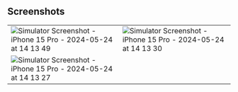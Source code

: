 ## Screenshots



|   |  |
| ------------- | ------------- |
|  ![Simulator Screenshot - iPhone 15 Pro - 2024-05-24 at 14 13 49](https://github.com/LoritoTiago/appetizers/assets/58330997/31afbd4d-fc8a-426d-865f-6cb8fb51be21)  | ![Simulator Screenshot - iPhone 15 Pro - 2024-05-24 at 14 13 30](https://github.com/LoritoTiago/appetizers/assets/58330997/c4a26e22-74ec-4175-8eaa-c27f5b2d994e)  |
|  ![Simulator Screenshot - iPhone 15 Pro - 2024-05-24 at 14 13 27](https://github.com/LoritoTiago/appetizers/assets/58330997/89570fd3-ad69-4a3c-87ea-4662c4d4445b)  |  |
